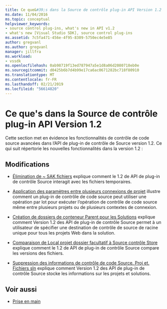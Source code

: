 ```yaml
---
title: Ce que&#39;s dans la Source de contrôle plug-in API Version 1.2 | Microsoft Docs
ms.date: 11/04/2016
ms.topic: conceptual
helpviewer_keywords:
- source control plug-ins, what's new in API v1.2
- what's new [Visual Studio SDK], source control plug-ins
ms.assetid: 7c5fa471-456e-4f95-8309-5750ec4e5e85
author: gregvanl
ms.author: gregvanl
manager: jillfra
ms.workload:
- vssdk
ms.openlocfilehash: 0ab98719f13ed787947a5e1d8a06d2080718eb0e
ms.sourcegitcommit: d0425b6b7d4b99e17ca6ac0671282bc718f80910
ms.translationtype: MT
ms.contentlocale: fr-FR
ms.lasthandoff: 02/21/2019
ms.locfileid: "56614820"
---
```

# <a name="what39s-new-in-the-source-control-plug-in-api-version-12"></a>Ce que&#39;s dans la Source de contrôle plug-in API Version 1.2
Cette section met en évidence les fonctionnalités de contrôle de code source avancées dans l’API de plug-in de contrôle de Source version 1.2. Ce qui suit répertorie les nouvelles fonctionnalités dans la version 1.2 :

## <a name="changes"></a>Modifications
- [Élimination de ~ SAK fichiers](../../extensibility/internals/elimination-of-tilde-sak-files.md) explique comment le 1.2 de API de plug-in de contrôle Source interagit avec les fichiers temporaires.

- [Application des paramètres entre plusieurs connexions de projet](../../extensibility/internals/application-of-settings-across-multiple-project-connections.md) illustre comment un plug-in de contrôle de code source peut utiliser une opération par lot pour exécuter l’opération de contrôle de code source même entre plusieurs projets ou de plusieurs contextes de connexion.

- [Création de dossiers de conteneur Parent pour les Solutions](../../extensibility/internals/creating-parent-container-folders-for-solutions.md) explique comment Version 1.2 des API de plug-in de contrôle Source permet à un utilisateur de spécifier une destination de contrôle de source de racine unique pour tous les projets Web dans la solution.

- [Comparaison de Local projet dossier facultatif à Source contrôle Store](../../extensibility/internals/optional-comparison-of-local-project-folder-to-source-control-store.md) explique comment le 1.2 de API de plug-in de contrôle Source compare les versions des fichiers.

- [Suppression des informations de contrôle de code Source. Proj et. Fichiers sln](../../extensibility/internals/removal-of-source-control-information-from-dot-proj-and-dot-sln-files.md) explique comment Version 1.2 des API de plug-in de contrôle Source stocke les informations sur les projets et solutions.

## <a name="see-also"></a>Voir aussi
- [Prise en main](../../extensibility/internals/getting-started-with-source-control-plug-ins.md)
